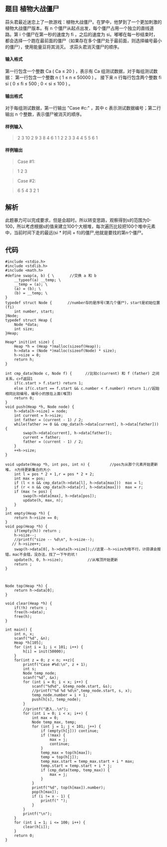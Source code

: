 ## **题目      植物大战僵尸**
 蒜头君最近迷恋上了一款游戏：植物大战僵尸。在梦中，他梦到了一个更加刺激的植物大战僵尸版本。有 n 个僵尸从起点出发，每个僵尸占用一个独立的直线道路。第 i 个僵尸在第一秒的速度为 f​i​​ ，之后的速度为 s​i​​ 。嘟嘟在每一秒结束时，都会选择一个跑在最前面的僵尸（如果存在多个僵尸处于最前面，则选择编号最小的僵尸），使用能量豆将其消灭。
求蒜头君消灭僵尸的顺序。


#### 输入格式

第一行包含一个整数 Ca ( Ca ≤ 20 ) ，表示有 Ca 组测试数据，对于每组测试数据：
第一行包含一个整数 n ( 1 ≤ n ≤ 50000 ) 。
接下来 n 行每行包含两个整数 f​i​​ s​i​​ ( 0 ≤ f​i​​ ≤ 500 ; 0 < s​i​​ ≤ 100 ) 。

#### 输出格式

对于每组测试数据，第一行输出 "Case #c:" ，其中 c 表示测试数据编号；第二行输出 n 个整数，表示僵尸被消灭的顺序。

#### 样例输入

>2
>3
>10 2
>9 3
>8 4
>6
>1 1
>2 2
>3 3
>4 4
>5 5
>6 1

#### 样例输出

>Case #1:

>1 2 3

>Case #2:

>6 5 4 3 2 1


## 解析
此题暴力可以完成要求，但是会超时。所以转变思路，观察得到s的范围为0-100，所以考虑根据s的值来建立100个大根堆，每次遍历比较把100个堆中元素中，当前时间下走的最远(si * 时间 +  fi)的僵尸,他就是要找的第n个僵尸。



## 代码
```
#include <stdio.h>
#include <stdlib.h>
#include <math.h>
#define swap(a, b) { \       //交换 a 和 b 
	__typeof(a) __temp; \
	__temp = (a); \
	(a) = (b); \
	(b) = __temp; \
}
typedef struct Node {       //number存的是序号(第几个僵尸)，start是初始位置(fi)
    int number, start;
}Node;
typedef struct Heap {
    Node *data;
    int size;
}Heap;
 
Heap* init(int size) {     
    Heap *h = (Heap *)malloc(sizeof(Heap));
    h->data = (Node *)malloc(sizeof(Node) * size);
    h->size = 0;
    return h;
}

int cmp_data(Node c, Node f) {		//比较c(current) 和 f (father) 之间关系，c>f返回1
    if(c.start > f.start) return 1;
    else if(c.start == f.start && c.number < f.number) return 1;//起始相同比较编号，编号小的放在上面(堆顶)
    return 0;
}
void push(Heap *h, Node node) {         
    h->data[h->size] = node;
    int current = h->size;
    int father = (current - 1) / 2;
    while(father >= 0 && cmp_data(h->data[current], h->data[father])) {
        swap(h->data[current], h->data[father]);
        current = father;
        father = (current - 1) / 2;
    }
    ++h->size;
}
 
void update(Heap *h, int pos, int n) {         //pos为从那个元素开始更新堆， n为待更新集合的大小
    int l = pos * 2 + 1,r = pos * 2 + 2;
    int max = pos;
    if (l < n && cmp_data(h->data[l], h->data[max]))  max = l;
    if (r < n && cmp_data(h->data[r], h->data[max]))  max = r;
    if (max != pos) {
        swap(h->data[max], h->data[pos]);
        update(h, max, n);
    }
}
int empty(Heap *h) {
    return h->size == 0;
}
void pop(Heap *h) {
    if(empty(h)) return ;
    h->size--;
    //printf("size -- %d\n", h->size--);
   // h->size++;
    swap(h->data[0], h->data[h->size]);//这里--h->size为啥不行，计蒜课会报错，mac不会错，没办法，找了一下午的坑！
    update(h, 0, h->size);           //从堆顶开始更新
    return ;
}



Node top(Heap *h) {
    return h->data[0];
}

void clear(Heap *h) {
    if(!h) return ;
    free(h->data);
    free(h);
}
 
int main() {
    int n, x;
    scanf("%d", &n);
    Heap *h[105];
    for (int i = 1; i < 101; i++) {
        h[i] = init(50000);
    }
    for(int z = 0; z < n; ++z){
        printf("Case #%d:\n", z + 1);
        int s;
        Node temp_node;
        scanf("%d", &x);
        for (int i = 0; i < x; i++) {
            scanf("%d%d", &temp_node.start, &s);
            //printf("%d %d %d\n",temp_node.start, s, x);
            temp_node.number = i + 1;
            push(h[s], temp_node);
        }
        //printf("进入..\n");
        for (int i = 0; i < x; i++) {
            int max = 0;
            Node temp_max, temp;
            for (int j = 1; j < 101; j++) {
                if (empty(h[j])) continue;
                if (!max) {
                    max = j;
                    continue;
                }
                temp_max = top(h[max]);
                temp = top(h[j]);
                temp_max.start = temp_max.start + i * max;
                temp.start = temp.start + i * j;
                if (cmp_data(temp, temp_max)) {
                    max = j;
                }
            }
            printf("%d", top(h[max]).number);
            pop(h[max]);
            if (i != x - 1) {
                printf(" ");
            }
        }
        printf("\n");
    }
    for (int i = 1; i <= 100; i++) {
    	clear(h[i]);
    }
    return 0;
}
```



